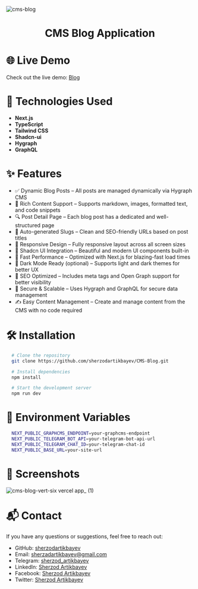 ![cms-blog](https://github.com/user-attachments/assets/c298bdf4-3476-4196-86fc-990286fe24c8)

<h1 align='center'>CMS Blog Application</h1>

# 🌐 Live Demo
Check out the live demo: [Blog](https://cms-blog-vert-six.vercel.app/)

# 🚀 Technologies Used
- **Next.js**
- **TypeScript**
- **Tailwind CSS**
- **Shadcn-ui**
- **Hygraph**
- **GraphQL**

# ✨ Features
- ✅ Dynamic Blog Posts – All posts are managed dynamically via Hygraph CMS
- 📝 Rich Content Support – Supports markdown, images, formatted text, and code snippets
- 🔍 Post Detail Page – Each blog post has a dedicated and well-structured page
- 📅 Auto-generated Slugs – Clean and SEO-friendly URLs based on post titles
- 📱 Responsive Design – Fully responsive layout across all screen sizes
- 🎨 Shadcn UI Integration – Beautiful and modern UI components built-in
- 🚀 Fast Performance – Optimized with Next.js for blazing-fast load times
- 🌙 Dark Mode Ready (optional) – Supports light and dark themes for better UX
- 🔗 SEO Optimized – Includes meta tags and Open Graph support for better visibility
- 🔐 Secure & Scalable – Uses Hygraph and GraphQL for secure data management
- ✍️ Easy Content Management – Create and manage content from the CMS with no code required

# 🛠 Installation
```bash
  # Clone the repository
  git clone https://github.com/sherzodartikbayev/CMS-Blog.git
```
```bash
  # Install dependencies
  npm install  
```
```bash
  # Start the development server
  npm run dev 
```

# 📄 Environment Variables
```bash
  NEXT_PUBLIC_GRAPHCMS_ENDPOINT=your-graphcms-endpoint
  NEXT_PUBLIC_TELEGRAM_BOT_API=your-telegram-bot-api-url
  NEXT_PUBLIC_TELEGRAM_CHAT_ID=your-telegram-chat-id
  NEXT_PUBLIC_BASE_URL=your-site-url
```
# 📸 Screenshots
![cms-blog-vert-six vercel app_ (1)](https://github.com/user-attachments/assets/a20584d7-9dd9-426d-a2c8-93d5f3c78371)

# 📬 Contact
If you have any questions or suggestions, feel free to reach out:

- GitHub: [sherzodartikbayev](https://github.com/sherzodartikbayev)
- Email: sherzadartikbayev@gmail.com
- Telegram: [sherzod_artikbayev](https://t.me/sherzod_artikbayev)
- LinkedIn: [Sherzod Artikbayev](https://www.linkedin.com/in/sherzod3105/)
- Facebook: [Sherzod Artikbayev](https://www.facebook.com/sherz0dartikbayev)
- Twitter: [Sherzod Artikbayev](https://x.com/SherzadArt74344)
